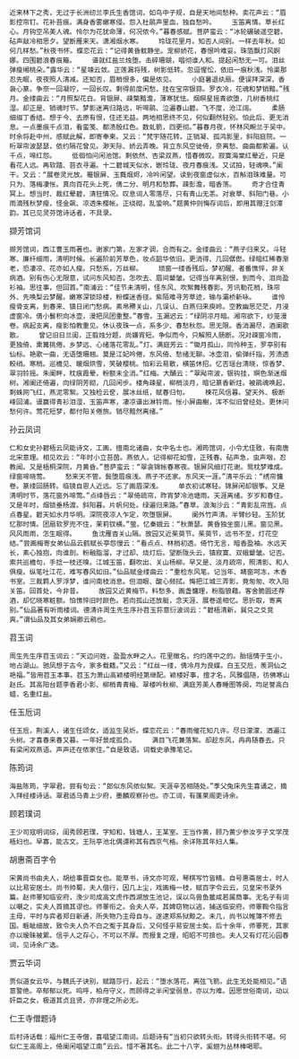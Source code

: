 <!-- { "loadSidebar": true } -->
    近来林下之秀，无过于长洲纫兰李氏生香馆词，如鸟中子规，自是天地间愁种。卖花声云：“眉影控帘钉。花补苔痕。满身香雾嫩寒侵。怨入杜鹃声里血，独自愁吟。    玉笛离情。草长红心。月钩空吊美人魂。怜尔为花犹命薄，何况侬今。”暮春感赋。菩萨蛮云：“冰轮碾破遥空碧。砧声敲冷相思夕。望断雁来天。潇湘烟水寒。    玲珑花里月。知否人间别。一样去年秋。如何几样愁。”秋夜书怀。蝶恋花云：“记得黄昏躭静坐。宠柳娇花，春恨吟难妥。珠箔飘灯风婀娜。四围碧浪春痕簸。    谱就红盐兰烛堕。击碎珊瑚，唱彻谁人和。提起闲愁无一可。泪丝弹瘦缃桃朵。”露华云：“星竦云敛。正莲漏将残，树影低转。忽逗惺忪，依旧一痕秋浅。怜渠那忍先眠，夜夜照人清减。还知否，眉梢恨多，偏是侬见。    小庭暑退纨扇。便误拜深深，香袅心篆。争奈一回凝竚，一回长叹。剩得前度闲愁，挂在宝帘银蒜。罗衣冷，花魂和梦销黯。”残月。金缕曲云：“月照梨花白。背银屏、疎檠黯澹，薄寒犹怯。烟暝星摇青欲堕，几树香桃红湿。却正是、销魂时节。梦影迷离归路远，听啼鹃、泣遍春山碧。飞不度，沧江阔。    柔肠细缀丁香结。想于今、去原有恨，住还无益。两地相思终不见，何似翻然轻别。怕此后、更无消息。一点墨痕千点泪，看蛮笺、都渍殷红色。数虬箭，四更彻。”暮春月夜，怀林风畹兰于吴中。时余将赴中州，感赋此解，即寄奉柬。又云：“梵宇随花转。正销凝、孤鸿影里，斜阳庭院。一桁翠帘波瑟瑟，依约隔花曾见。渺天际、娇云弄晚。背立东风空徙倚，奈离愁、曲曲都萦遍。认千点，啼红怨。    低徊怕问闲池馆。剩依然、杏梁双燕，惜春微叹。寂寞海棠红晕近，只是看花人远。再软踏、苔衣寻遍。十二碧城天似水，嵌玲珑、夜月春痕浅。又试拍，轻魂唤。”阑干。又云：“展卷灵光放。罨银屏、玉蕤烟烬，冷吟闲望。读到夜窗虚似水，百斛泪珠难量。可只为、落梅凄怅。真向百花头上死，倩二分、明月和愁葬。疎彭澹，暗香荡。    奇才合住青冥上。想当时、裁红晕碧，清狂情况。叹息词人零落尽，只有青山无恙。对衰草、斜阳门巷。小雨滴残秋梦瘦，怪金飙、凉透朱樱帐。正绕砌，乱蛩响。”题黄仲则悔存词后，即用其赠汪剑潭韵。其已见灵芬馆诗话者，不具录。

撷芳馆词

    撷芳馆词，西江曹玉雨著也。谢家门第，左家才调，合而有之。金缕曲云：“燕子归来又。斗轻寒、廉纤细雨，清明时候。长遍阶前芳草色，妆点韶华依旧。更消得、几回僝僽。绿暗红稀春渐老，恐凄凉、花亦如人瘦。只愁系，万丝柳。    琐窗一缕香残后。梦初醒、者番憔悴，非关病酒。别有伤心无限意，试问东风知否。怎吹去、眉间颦皱。记得当年离别恨，到而今、泪尚盈衫袖。思往事，但回首。”南浦云：“佳节未清明，怪东风、吹絮舞残春影。芳讯勒花梢，珠帘外、先唤梨云梦醒。嫩寒深锁琼楼，粉蝶迷香径。紫陌难寻芳草迹，输与灞桥新咏。    谁怜瘦骨支离，到春来、镇日闭门愁病。素帛殢关山，几误认、白燕归来庾岭。空教幽思茫茫，月浸虚窗冷。倩小鬟积向冰壶，漫把凤团重整。”春雪。玉漏迟云：“绿阴凉月暗。湘帘欲下，纱笼漫卷。病起支离，瘦影怕教重见。休认夜珠一点，系多少、春愁秋怨。思无限。香消漏尽，酒阑歌散。    曾记旧日兰闺，正翦烛分题，尚嫌宵短。争似而今，只解照人肠断。况对疎窗冷雨，更独倚、熏篝挑倦。乡梦远、心绪落花零乱。”灯。满庭芳云：“锄月孤山，同怜种玉，罗亭别有仙标。艳歌一曲，无语堕珊翘。莫是江妃吟倦，东风倚、愁绪无聊。冰壶泪，偷弹纤指，芳渍透鲛绡。寒梢。巡檐见、暖烟烘雪，笑破樱桃。怕彩云易散，横笛休招。忆否瑶台清晓，惊香梦、翠羽铃摇。朱阑畔，枕痕霞晕，粉额未全消。”红梅。大酺云：“翠飐帘波，银钩挂，暝色渐迷烟树。湘阑还倚遍，向绿阴芳砌，几回闲步。楼角疎星，柳梢淡月，暗记篆香新炷。被鹃魂唤起，剩蛛网飞红，燕泥零絮。又独检云奁，展冰丝纸，赋春归句。    楝花风信暮。望天外、极断峰回浦。谩赢得青衫泪湿，玉笛声寒，凄凉谱出淋铃雨。怅小屏曲榭，浑不似旧曾经处。更休问愁何许。莺花短梦，都付阳关倦旅。销尽黯然离绪。”

孙云凤词

    仁和女史孙碧梧云凤能诗文，工画，擅南北诸曲，女中名士也。湘筠馆词，小令尤佳致，有南唐北宋意理。相见欢云：“年时小立苔茵。燕依人。记得柳花如雪，正残春。砧声急，虫声咽，忍教闻。又是梧桐深院，月黄昏。”菩萨蛮云：“翠衾锦帐春寒夜。银屏风细灯花谢。鸳枕梦难成。绿窗啼晓莺。    愁来天不管。鬓堕眉痕浅。燕子不还家。东风天一涯。”清平乐云：“绣帘慵卷。篆缕回肠转。临镜自恩人近远。忘了画眉深浅。    单衣初试寒轻。锦屏闲却银筝。又是清明时节，落花窗外啼莺。”点绛唇云：“翠倚疏帘，昨宵梦冷池塘雨。天涯离绪。岁岁和春住。    又是年时，烟锁垂杨渡。斜阳暮。片帆何处。绿遍归来路。”春草。浪淘沙云：“青影乱帘旌。点点春星。碧天如水月华明。深院夜凉人乍定，吹堕银屏。    阑外竹声清。半臂纱轻。玉阶犹忆那时情。团扇软罗兜不住，茉莉钗横。”萤。忆秦娥云：“秋萧瑟。黄昏独坐窗儿黑。窗见黑。风风雨雨，怎生眠得。    鱼沈雁杳关山隔。故园又近茱萸节。茱萸节，远书不至，灯花空结。”尝画梅寄女弟仙品云鹤赋长亭怨慢云：“看点点、林梢初透。倚竹无言，暗香盈袖。水远天长，素心独抱，向谁剖。粉融脂溜，才过却、烧灯后。望断陇头云，镇寂寞、双蛾颦皱。记否。索共巡檐句，手捻一枝还嗅。江城玉笛，翻吹出、关山杨柳。早又是、淡月疏帘，照清影、和人俱瘦。纵笔吐江花，难写春风如旧。”仙品赋金缕曲云：“重检东风笔。记当年、睛窗呵冻，木香书室。三裁羁人罗浮梦，谁问南枝消息。但泪眼、酸心频拭。悔把江城三弄影，竟匆匆、吹入阳关笛。回首处，今非昔。    故园又近黄梅节。料愁多、画盏慵理，粉脂狼藉。客舍脆圆还荐酒，却忆晓寒粧额。怕憔悴旧时颜色。若向孤山还放艇，念天涯、展卷遥相忆。思折取，寄离别。”仙品著有听雨楼词。德清许周生先生序孙苕玉荪意衍波词云：“碧梧清新，巽兑之爻竞爽。”谓仙品及其女弟娴卿云鹇也。

苕玉词

    周生先生序苕玉词云：“天边问姓，盈盈水畔之人。花里徵名，灼灼莲中之的。胎瑶情于生小，地占湖山。驰凤想于古今，家多载籍。”又云：“红丝一缕，倩冷月为良媒。白玉交卮，羡洞仙之艳福。”皆用苕玉本事。苕玉为萧山高颖楼明经第继配。颖楼好事，擅才名，风雅倡随，彷佛寒山赵氏。其高阳台题李香君小影、柳梢青青梅、翠楼吟秋柳、满庭芳美人春睡图等阕，均足誉高白蜡，名重红盐。

任玉卮词

    任玉卮，荆溪人，诸生任颂女，适监生吴炘。蝶恋花云：“春雨催花知几许。尽日濛濛，洒遍江头树。才喜春来春又暮。一年好景成孤负。    满目飞花兼落絮。却趁东风，冉冉随春去。只有梁闲双燕语。声声还在侬家住。”自是致语。词载史承豫笔记。

陈筠词

    海盐陈筠，字翠君。尝有句云：“郎似东风侬似絮。天涯辛苦相随处。”季父兔床先生喜诵之，摘入拜经楼诗话。翠君适马青上少府，墨麟观察孙也。亦工词，有蓬莱阁吏诗余。

顾若璞词

    王少司寇明词综，闺秀顾若璞，字知和，钱塘人，王某室。王当作黄，顾乃黄少参汝亨子文学茂梧妇也。早寡，能古文。王阮亭池北偶谭称其有西京气格。余详陈其年妇人集。

胡惠斋百字令

    宋黄尚书由夫人，胡给事晋臣女也。能草书，诗文亦可观，琴棋写竹皆精。自号惠斋居士，时人以比易安居士。尚书帅蜀，夫人偕行，因几上尘，戏画梅一枝，赋百字令云云，见皇宋书录外篇。赵师睪知临安府，浼少司成高文虎作西湖放生池记，误以鸟兽鱼鳖咸若属商事。无名子有词以嘲之，实夫人首摘其谬也。师睪衔之。会夫人卒，其婢窃物以逃，捕送临安府。师睪鞫令指言主母，平时与弈者郑日新通，所失物乃主母自与。遂逮郑系狱黥之。未几，尚书以帷簿不修去国。睚眦细故，致令夫人负不白之寃于其身后，又何怪乎易安居士矣。后十余年，师睪死，其家亦以暧昧被累。信乎人之存心，不可以不厚。而报复之理，昭昭不可揜也。夫人又有灯花沁园春词，见诗余广选。

贾云华词

    贾似道女云华，与魏氏子诀别，赋踏莎行，起云：“堕水落花，离弦飞箭。此生无处能相见。”语意警绝。卒郁郁以死。呜呼，柏舟守义，而顾得之半闲堂弱息，亦以为难。因思世俗南词，动以奸臣之女，极道其贞且贤，亦非理之所必无。

仁王寺僧题诗

    后村诗话载：福州仁王寺僧，喜唱望江南词。后题诗有“当初只欲转头衔。转得头衔转不堪。何似仁王高阁上，倚阑闲唱望江南”云云。惜不著其名。此二十八字，奚翅为丛林棒喝耶。

　
 
